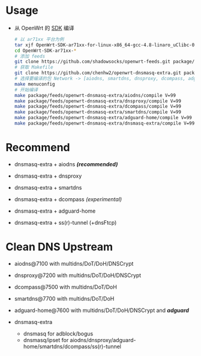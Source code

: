 # Usage

- 从 OpenWrt 的 [SDK][s] 编译

  ```bash
  # 以 ar71xx 平台为例
  tar xjf OpenWrt-SDK-ar71xx-for-linux-x86_64-gcc-4.8-linaro_uClibc-0.9.33.2.tar.bz2
  cd OpenWrt-SDK-ar71xx-*
  # 添加 feeds
  git clone https://github.com/shadowsocks/openwrt-feeds.git package/feeds
  # 获取 Makefile
  git clone https://github.com/chenhw2/openwrt-dnsmasq-extra.git package/feeds/openwrt-dnsmasq-extra
  # 选择要编译的包 Network -> [aiodns, smartdns, dnsproxy, dcompass, adguard-home, dnsmasq-extra]
  make menuconfig
  # 开始编译
  make package/feeds/openwrt-dnsmasq-extra/aiodns/compile V=99
  make package/feeds/openwrt-dnsmasq-extra/dnsproxy/compile V=99
  make package/feeds/openwrt-dnsmasq-extra/dcompass/compile V=99
  make package/feeds/openwrt-dnsmasq-extra/smartdns/compile V=99
  make package/feeds/openwrt-dnsmasq-extra/adguard-home/compile V=99
  make package/feeds/openwrt-dnsmasq-extra/dnsmasq-extra/compile V=99
  ```

# Recommend

- dnsmasq-extra + aiodns **_(recommended)_**

- dnsmasq-extra + dnsproxy

- dnsmasq-extra + smartdns

- dnsmasq-extra + dcompass _(experimental)_

- dnsmasq-extra + adguard-home

- dnsmasq-extra + ss(r)-tunnel (+dnsFtcp)

# Clean DNS Upstream

- aiodns@7100 with multidns/DoT/DoH/DNSCrypt

- dnsproxy@7200 with multidns/DoT/DoH/DNSCrypt

- dcompass@7500 with multidns/DoT/DoH

- smartdns@7700 with multidns/DoT/DoH

- adguard-home@7600 with multidns/DoT/DoH/DNSCrypt and **_adguard_**

- dnsmasq-extra
  - dnsmasq for adblock/bogus
  - dnsmasq/ipset for aiodns/dnsproxy/adguard-home/smartdns/dcompass/ss(r)-tunnel

[s]: https://wiki.openwrt.org/doc/howto/obtain.firmware.sdk
